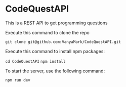 # CodeQuestAPI

This is a REST API to get programming questions

Execute this command to clone the repo

`git clone git@github.com:VanyaMark/CodeQuestAPI.git`

Execute this command to install npm packages:

`cd CodeQuestAPI`
`npm install`

To start the server, use the following command:

`npm run dev`
